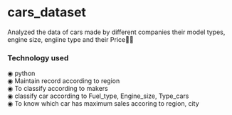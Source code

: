 <h1> cars_dataset</h1>

Analyzed the data of cars made by different companies their model types, engine size, engiine type and their Price💸💸 

<h3>Technology used</h3>
◉ python<br>
◉ Maintain record according to region<br>
◉ To classify according to makers<br>
◉ classify car according to Fuel_type, Engine_size, Type_cars<br>
◉ To know which car has maximum sales accoring to region, city

